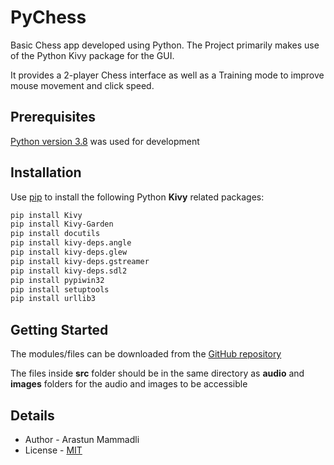 # PyChess
Basic Chess app developed using Python. The Project primarily makes 
use of the Python Kivy package for the GUI. 

It provides a 2-player Chess 
interface as well as a Training mode to improve mouse movement and click speed.

## Prerequisites
[Python version 3.8](https://www.python.org/downloads/release/python-380/) 
was used for development

## Installation
Use [pip](https://pip.pypa.io/en/stable/) to install the following Python **Kivy** related packages:

```bash
pip install Kivy
pip install Kivy-Garden
pip install docutils
pip install kivy-deps.angle
pip install kivy-deps.glew
pip install kivy-deps.gstreamer
pip install kivy-deps.sdl2
pip install pypiwin32
pip install setuptools
pip install urllib3
```

## Getting Started
The modules/files can be downloaded from the [GitHub repository](https://github.com/ArastunM/PyChess.git)

The files inside **src** folder should be in the same directory as **audio** and **images** folders 
for the audio and images to be accessible

## Details
- Author - Arastun Mammadli
- License - [MIT](LICENSE)
